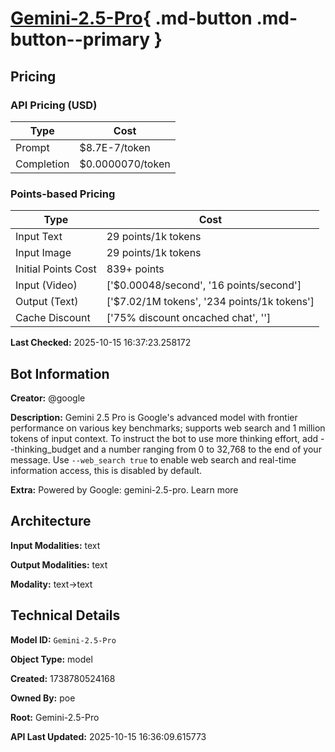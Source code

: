 # [Gemini-2.5-Pro](https://poe.com/Gemini-2.5-Pro){ .md-button .md-button--primary }

## Pricing

### API Pricing (USD)

| Type | Cost |
|------|------|
| Prompt | $8.7E-7/token |
| Completion | $0.0000070/token |

### Points-based Pricing

| Type | Cost |
|------|------|
| Input Text | 29 points/1k tokens |
| Input Image | 29 points/1k tokens |
| Initial Points Cost | 839+ points |
| Input (Video) | ['$0.00048/second', '16 points/second'] |
| Output (Text) | ['$7.02/1M tokens', '234 points/1k tokens'] |
| Cache Discount | ['75% discount oncached chat', ''] |

**Last Checked:** 2025-10-15 16:37:23.258172


## Bot Information

**Creator:** @google

**Description:** Gemini 2.5 Pro is Google's advanced model with frontier performance on various key benchmarks; supports web search and 1 million tokens of input context.
To instruct the bot to use more thinking effort, add --thinking_budget and a number ranging from 0 to 32,768 to the end of your message. 
Use `--web_search true` to enable web search and real-time information access, this is disabled by default.

**Extra:** Powered by Google: gemini-2.5-pro. Learn more


## Architecture

**Input Modalities:** text

**Output Modalities:** text

**Modality:** text->text


## Technical Details

**Model ID:** `Gemini-2.5-Pro`

**Object Type:** model

**Created:** 1738780524168

**Owned By:** poe

**Root:** Gemini-2.5-Pro

**API Last Updated:** 2025-10-15 16:36:09.615773
